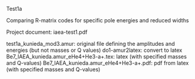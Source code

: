 Test1a

Comparing R-matrix codes for specific pole energies and reduced widths

Project document: iaea-test1.pdf

test1a_kunieda_mod3.amur: original file defining the amplitudes and energies (but not masses or Q values)
do1-amur2latex:	 convert to latex
Be7_IAEA_kunieda.amur_eHe4+He3-a+.tex: latex  (with specified masses and Q-values)
Be7_IAEA_kunieda.amur_eHe4+He3-a+.pdf: pdf from latex  (with specified masses and Q-values)
